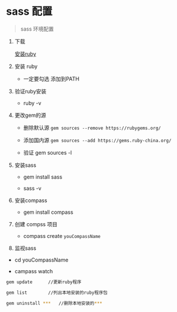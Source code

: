 # sass 配置

> sass 环境配置

1. 下载

    [安装ruby](https://github.com/sass/sass)

2. 安装 ruby  

    * 一定要勾选 添加到PATH

3. 验证ruby安装

    * ruby -v

4. 更改gem的源

    * 删除默认源 `gem sources --remove https://rubygems.org/`

    * 添加国内源 `gem sources --add https://gems.ruby-china.org/`

    * 验证 gem sources -l

5. 安装sass

    * gem install sass

    * sass -v

6. 安装compass

    * gem install compass

7. 创建 compss 项目

    * compass create `youCompassName`

8. 监视sass

* cd youCompassName

* campass watch

```sh
gem update      //更新ruby程序

gem list        //列出本地安装的ruby程序包

gem uninstall ***   //删除本地安装的***
```
